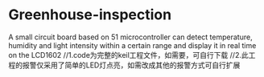 # Greenhouse-inspection
A small circuit board based on 51 microcontroller can detect temperature, humidity and light intensity within a certain range and display it in real time on the LCD1602
//1.code为完整的keil工程文件，如需要，可自行下载
//2.此工程的报警仅采用了简单的LED灯点亮，如需改成其他的报警方式可自行扩展

